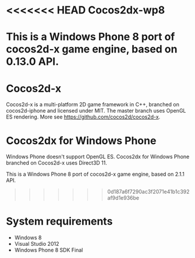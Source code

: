 <<<<<<< HEAD
Cocos2dx-wp8
=============

This is a Windows Phone 8 port of cocos2d-x game engine, based on 0.13.0 API.
=======
Cocos2d-x 
=============
Cocos2d-x is a multi-platform 2D game framework in C++, branched on cocos2d-iphone and licensed under MIT. The master branch uses OpenGL ES rendering. More see https://github.com/cocos2d/cocos2d-x.      


Cocos2dx for Windows Phone
=============
Windows Phone doesn't support OpenGL ES. Cocos2dx for Windows Phone branched on Cocos2d-x uses Direct3D 11. 

This is a Windows Phone 8 port of cocos2d-x game engine, based on 2.1.1 API.
>>>>>>> 0d187a6f7290ac3f2071e41b1c392af9d1e936be

System requirements
===================

- Windows 8 
- Visual Studio 2012
- Windows Phone 8 SDK Final

